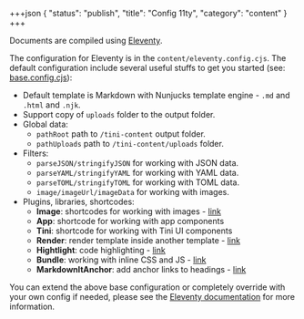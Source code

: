 +++json
{
  "status": "publish",
  "title": "Config 11ty",
  "category": "content"
}
+++

Documents are compiled using [Eleventy](https://www.11ty.dev/).

The configuration for Eleventy is in the `content/eleventy.config.cjs`. The default configuration include several useful stuffs to get you started (see: [base.config.cjs](https://github.com/tinijs/tinijs/blob/main/packages/content/11ty/base.config.cjs)):

- Default template is Markdown with Nunjucks template engine - `.md` and `.html` and `.njk`.
- Support copy of `uploads` folder to the output folder.
- Global data:
  - `pathRoot` path to `/tini-content` output folder.
  - `pathUploads` path to `/tini-content/uploads` folder.
- Filters:
  - `parseJSON/stringifyJSON` for working with JSON data.
  - `parseYAML/stringifyYAML` for working with YAML data.
  - `parseTOML/stringifyTOML` for working with TOML data.
  - `image/imageUrl/imageData` for working with images.
- Plugins, libraries, shortcodes:
  - **Image**: shortcodes for working with images - [link](https://www.11ty.dev/docs/plugins/image/)
  - **App**: shortcode for working with app components
  - **Tini**: shortcode for working with Tini UI components
  - **Render**: render template inside another template - [link](https://www.11ty.dev/docs/plugins/render/)
  - **Hightlight**: code highlighting - [link](https://www.11ty.dev/docs/plugins/syntaxhighlight/)
  - **Bundle**: working with inline CSS and JS - [link](https://github.com/11ty/eleventy-plugin-bundle)
  - **MarkdownItAnchor**: add anchor links to headings - [link](https://github.com/valeriangalliat/markdown-it-anchor)

You can extend the above base configuration or completely override with your own config if needed, please see the [Eleventy documentation](https://www.11ty.dev/) for more information.
